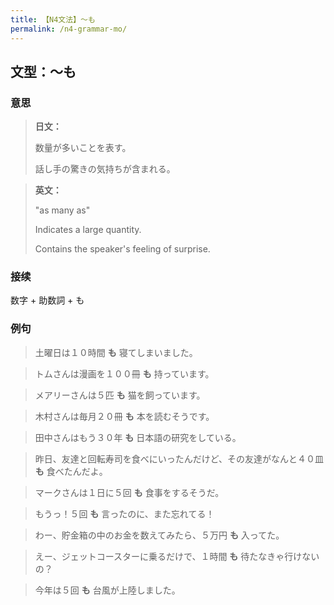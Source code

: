 ```yaml
---
title: 【N4文法】〜も
permalink: /n4-grammar-mo/
---
```


## 文型：〜も

### 意思

> **日文：**
> 
> 数量が多いことを表す。
> 
> 話し手の驚きの気持ちが含まれる。


> **英文：**
> 
> "as many as"
> 
> Indicates a large quantity.
> 
> Contains the speaker's feeling of surprise.


### 接续

数字 + 助数詞 + も

### 例句

> 土曜日は１０時間 **も** 寝てしまいました。

> トムさんは漫画を１００冊 **も** 持っています。

> メアリーさんは５匹 **も** 猫を飼っています。

> 木村さんは毎月２０冊 **も** 本を読むそうです。

> 田中さんはもう３０年 **も** 日本語の研究をしている。

> 昨日、友達と回転寿司を食べにいったんだけど、その友達がなんと４０皿 **も** 食べたんだよ。

> マークさんは１日に５回 **も** 食事をするそうだ。

> もうっ！５回 **も** 言ったのに、また忘れてる！

> わー、貯金箱の中のお金を数えてみたら、５万円 **も** 入ってた。

> えー、ジェットコースターに乗るだけで、１時間 **も** 待たなきゃ行けないの？

> 今年は５回 **も** 台風が上陸しました。

